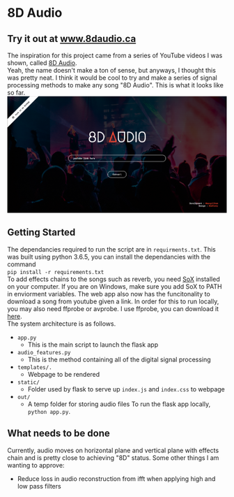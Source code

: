 # 8D Audio
## Try it out at www.8daudio.ca
The inspiration for this project came from a series of YouTube videos I was
shown, called [8D Audio](https://www.youtube.com/channel/UCrRpYEytIHGyDgNWO6VbHlQ/videos "Check it out!").  
Yeah, the name doesn't make a ton of sense, but anyways, I thought this was pretty neat. I think it would be cool to try and make a series of signal processing methods to make any song "8D Audio". This is what it looks like so far.
![8d](./img/front.png)


## Getting Started  
The dependancies required to run the script are in `requirments.txt`.  This was built using python 3.6.5, you can install the dependancies with the command  
`pip install -r requirements.txt`  
To add effects chains to the songs such as reverb, you need [SoX](http://sox.sourceforge.net/) installed on your computer. If you are on Windows, make sure you add SoX to PATH in enviorment variables. The web app also now has the funcitonality to download a song from youtube given a link. In order for this to run locally, you may also need ffprobe or avprobe. I use ffprobe, you can download it [here](https://www.ffmpeg.org/download.html).  
The system architecture is as follows.  
* `app.py` 
  * This is the main script to launch the flask app
* `audio_features.py`
  * This is the method containing all of the digital signal processing
* `templates/.`
  * Webpage to be rendered
* `static/`
  * Folder used by flask to serve up `index.js` and `index.css` to webpage
* `out/`
  * A temp folder for storing audio files 
To run the flask app locally, `python app.py`.  


## What needs to be done   
Currently, audio moves on horizontal plane and vertical plane with effects chain and is pretty close to achieving "8D" status.  Some other things I am wanting to approve:

* Reduce loss in audio reconstruction from ifft when applying high and low pass filters


